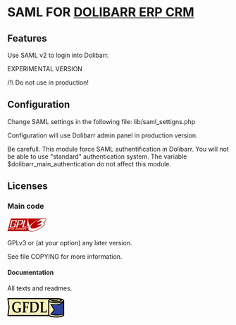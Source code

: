 # SAML FOR <a href="https://www.dolibarr.org">DOLIBARR ERP CRM</a>

## Features
Use SAML v2 to login into Dolibarr.

EXPERIMENTAL VERSION

/!\ Do not use in production!

## Configuration

Change SAML settings in the following file:
lib/saml_settigns.php

Configuration will use Dolibarr admin panel in production version.

Be carefull. This module force SAML authentification in Dolibarr. You will not be able to use "standard" authentication system. The variable $dolibarr_main_authentication do not affect this module.


Licenses
--------

### Main code

![GPLv3 logo](img/gplv3.png)

GPLv3 or (at your option) any later version.

See file COPYING for more information.

#### Documentation

All texts and readmes.

![GFDL logo](img/gfdl.png)
